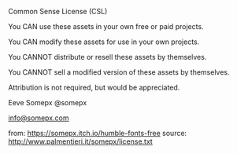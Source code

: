 Common Sense License (CSL)

You CAN use these assets in your own free or paid projects.    

You CAN modify these assets for use in your own projects.

You CANNOT distribute or resell these assets by themselves.

You CANNOT sell a modified version of these assets by themselves.

Attribution is not required, but would be appreciated.

Eeve Somepx
@somepx

info@somepx.com

from: https://somepx.itch.io/humble-fonts-free
source: http://www.palmentieri.it/somepx/license.txt
